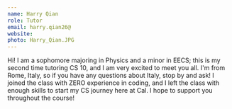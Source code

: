 ```yaml
---
name: Harry Qian
role: Tutor
email: harry.qian26@
website: 
photo: Harry_Qian.JPG
---
```

Hi! I am a sophomore majoring in Physics and a minor in EECS; this is my second time tutoring CS 10, and I am very excited to meet you all. I'm from Rome, Italy, so if you have any questions about Italy, stop by and ask! I joined the class with ZERO experience in coding, and I left the class with enough skills to start my CS journey here at Cal. I hope to support you throughout the course!